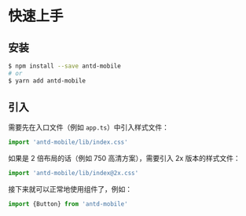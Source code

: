 # 快速上手

## 安装

```bash
$ npm install --save antd-mobile
# or
$ yarn add antd-mobile
```

## 引入

需要先在入口文件（例如 `app.ts`）中引入样式文件：

```js
import 'antd-mobile/lib/index.css'
```

如果是 2 倍布局的话（例如 750 高清方案），需要引入 2x 版本的样式文件：

```js
import 'antd-mobile/lib/index@2x.css'
```

接下来就可以正常地使用组件了，例如：

```js
import {Button} from 'antd-mobile'
```
